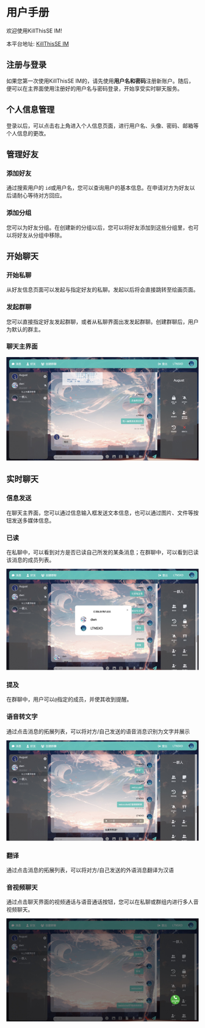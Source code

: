 # 用户手册

欢迎使用KillThisSE IM!

本平台地址: [KillThisSE IM](https://2023-im-frontend-killthisse.app.secoder.net)

## 注册与登录

如果您第一次使用KillThisSE IM的，请先使用**用户名和密码**注册新账户。随后，便可以在主界面使用注册好的用户名与密码登录，开始享受实时聊天服务。

## 个人信息管理

登录以后，可以点击右上角进入个人信息页面，进行用户名、头像、密码、邮箱等个人信息的更改。

## 管理好友

### 添加好友

通过搜索用户的 `id`或用户名，您可以查询用户的基本信息。在申请对方为好友以后请耐心等待对方回应。

### 添加分组

您可以为好友分组。在创建新的分组以后，您可以将好友添加到这些分组里，也可以将好友从分组中移除。

## 开始聊天

### 开始私聊

从好友信息页面可以发起与指定好友的私聊。发起以后将会直接跳转至绘画页面。

### 发起群聊

您可以直接指定好友发起群聊，或者从私聊界面出发发起群聊。创建群聊后，用户为默认的群主。

### 聊天主界面

![聊天界面展示](assets/chat.png)

## 实时聊天

### 信息发送

在聊天主界面，您可以通过信息输入框发送文本信息，也可以通过图片、文件等按钮发送多媒体信息。

### 已读

在私聊中，可以看到对方是否已读自己所发的某条消息；在群聊中，可以看到已读该消息的成员列表。

![已读列表](assets/read.png)

### 提及

在群聊中，用户可以`@`指定的成员，并使其收到提醒。

### 语音转文字

通过点击消息的拓展列表，可以将对方/自己发送的语音消息识别为文字并展示

![语音转文字](assets/2text.png)

### 翻译

通过点击消息的拓展列表，可以将对方/自己发送的外语消息翻译为汉语

### 音视频聊天

通过点击聊天界面的视频通话与语音通话按钮，您可以在私聊或群组内进行多人音视频聊天。

![语音聊天展示](assets/voicecall.png)